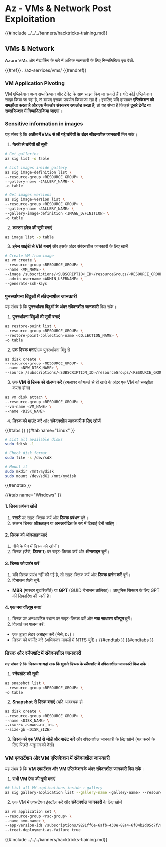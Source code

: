 # Az - VMs & Network Post Exploitation

{{#include ../../../banners/hacktricks-training.md}}

## VMs & Network

Azure VMs और नेटवर्किंग के बारे में अधिक जानकारी के लिए निम्नलिखित पृष्ठ देखें:

{{#ref}}
../az-services/vms/
{{#endref}}

### VM Application Pivoting

VM एप्लिकेशन अन्य सब्सक्रिप्शन और टेनेंट के साथ साझा किए जा सकते हैं। यदि कोई एप्लिकेशन साझा किया जा रहा है, तो शायद इसका उपयोग किया जा रहा है। इसलिए यदि हमलावर **एप्लिकेशन को समझौता करता है और एक बैकडोर संस्करण अपलोड करता है**, तो यह संभव है कि इसे **दूसरे टेनेंट या सब्सक्रिप्शन में निष्पादित किया जाएगा**।

### Sensitive information in images

यह संभव है कि **अतीत में VMs से ली गई छवियों के अंदर संवेदनशील जानकारी** मिल सके।

1. **गैलरी से छवियों की सूची**
```bash
# Get galleries
az sig list -o table

# List images inside gallery
az sig image-definition list \
--resource-group <RESOURCE_GROUP> \
--gallery-name <GALLERY_NAME> \
-o table

# Get images versions
az sig image-version list \
--resource-group <RESOURCE_GROUP> \
--gallery-name <GALLERY_NAME> \
--gallery-image-definition <IMAGE_DEFINITION> \
-o table
```
2. **कस्टम इमेज़ की सूची बनाएं**
```bash
az image list -o table
```
3. **इमेज आईडी से VM बनाएं** और इसके अंदर संवेदनशील जानकारी के लिए खोजें
```bash
# Create VM from image
az vm create \
--resource-group <RESOURCE_GROUP> \
--name <VM_NAME> \
--image /subscriptions/<SUBSCRIPTION_ID>/resourceGroups/<RESOURCE_GROUP>/providers/Microsoft.Compute/galleries/<GALLERY_NAME>/images/<IMAGE_DEFINITION>/versions/<IMAGE_VERSION> \
--admin-username <ADMIN_USERNAME> \
--generate-ssh-keys
```
### पुनर्स्थापना बिंदुओं में संवेदनशील जानकारी

यह संभव है कि **पुनर्स्थापना बिंदुओं के अंदर संवेदनशील जानकारी** मिल सके।

1. **पुनर्स्थापना बिंदुओं की सूची बनाएं**
```bash
az restore-point list \
--resource-group <RESOURCE_GROUP> \
--restore-point-collection-name <COLLECTION_NAME> \
-o table
```
2. **एक डिस्क बनाएं** एक पुनर्स्थापना बिंदु से
```bash
az disk create \
--resource-group <RESOURCE_GROUP> \
--name <NEW_DISK_NAME> \
--source /subscriptions/<SUBSCRIPTION_ID>/resourceGroups/<RESOURCE_GROUP>/providers/Microsoft.Compute/restorePointCollections/<COLLECTION_NAME>/restorePoints/<RESTORE_POINT_NAME>
```
3. **एक VM से डिस्क को संलग्न करें** (हमलावर को पहले से ही खाते के अंदर एक VM को समझौता करना होगा)
```bash
az vm disk attach \
--resource-group <RESOURCE_GROUP> \
--vm-name <VM_NAME> \
--name <DISK_NAME>
```
4. **डिस्क को माउंट करें** और **संवेदनशील जानकारी के लिए खोजें**

{{#tabs }}
{{#tab name="Linux" }}
```bash
# List all available disks
sudo fdisk -l

# Check disk format
sudo file -s /dev/sdX

# Mount it
sudo mkdir /mnt/mydisk
sudo mount /dev/sdX1 /mnt/mydisk
```
{{#endtab }}

{{#tab name="Windows" }}

#### **1. डिस्क प्रबंधन खोलें**

1. **स्टार्ट** पर राइट-क्लिक करें और **डिस्क प्रबंधन** चुनें।
2. संलग्न डिस्क **ऑफलाइन** या **अनआवंटित** के रूप में दिखाई देनी चाहिए।

#### **2. डिस्क को ऑनलाइन लाएं**

1. नीचे के पैन में डिस्क को खोजें।
2. डिस्क (जैसे, **डिस्क 1**) पर राइट-क्लिक करें और **ऑनलाइन** चुनें।

#### **3. डिस्क को प्रारंभ करें**

1. यदि डिस्क प्रारंभ नहीं की गई है, तो राइट-क्लिक करें और **डिस्क प्रारंभ करें** चुनें।
2. विभाजन शैली चुनें:
- **MBR** (मास्टर बूट रिकॉर्ड) या **GPT** (GUID विभाजन तालिका)। आधुनिक सिस्टम के लिए GPT की सिफारिश की जाती है।

#### **4. एक नया वॉल्यूम बनाएं**

1. डिस्क पर अनआवंटित स्थान पर राइट-क्लिक करें और **नया साधारण वॉल्यूम** चुनें।
2. विज़ार्ड का पालन करें:
- एक ड्राइव लेटर असाइन करें (जैसे, `D:`)।
- डिस्क को फॉर्मेट करें (अधिकतर मामलों में NTFS चुनें)।
{{#endtab }}
{{#endtabs }}

### डिस्क और स्नैपशॉट में संवेदनशील जानकारी

यह संभव है कि **डिस्क या यहां तक कि पुराने डिस्क के स्नैपशॉट में संवेदनशील जानकारी मिल सके**।

1. **स्नैपशॉट की सूची**
```bash
az snapshot list \
--resource-group <RESOURCE_GROUP> \
-o table
```
2. **Snapshot से डिस्क बनाएं** (यदि आवश्यक हो)
```bash
az disk create \
--resource-group <RESOURCE_GROUP> \
--name <DISK_NAME> \
--source <SNAPSHOT_ID> \
--size-gb <DISK_SIZE>
```
3. **डिस्क को एक VM से जोड़ें और माउंट करें** और संवेदनशील जानकारी के लिए खोजें (यह करने के लिए पिछले अनुभाग को देखें)

### VM एक्सटेंशन और VM एप्लिकेशन में संवेदनशील जानकारी

यह संभव है कि **VM एक्सटेंशन और VM एप्लिकेशन के अंदर संवेदनशील जानकारी मिल सके**।

1. **सभी VM ऐप्स की सूची बनाएं**
```bash
## List all VM applications inside a gallery
az sig gallery-application list --gallery-name <gallery-name> --resource-group <res-group> --output table
```
2. एक VM में एक्सटेंशन इंस्टॉल करें और **संवेदनशील जानकारी** के लिए खोजें
```bash
az vm application set \
--resource-group <rsc-group> \
--name <vm-name> \
--app-version-ids /subscriptions/9291ff6e-6afb-430e-82a4-6f04b2d05c7f/resourceGroups/Resource_Group_1/providers/Microsoft.Compute/galleries/myGallery/applications/myReverseShellApp/versions/1.0.2 \
--treat-deployment-as-failure true
```
{{#include ../../../banners/hacktricks-training.md}}
